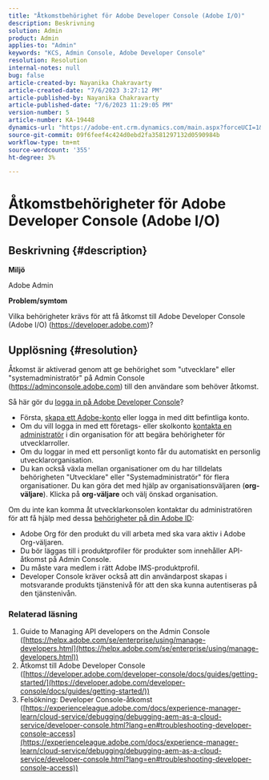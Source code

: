 ```yaml
---
title: "Åtkomstbehörighet för Adobe Developer Console (Adobe I/O)"
description: Beskrivning
solution: Admin
product: Admin
applies-to: "Admin"
keywords: "KCS, Admin Console, Adobe Developer Console"
resolution: Resolution
internal-notes: null
bug: false
article-created-by: Nayanika Chakravarty
article-created-date: "7/6/2023 3:27:12 PM"
article-published-by: Nayanika Chakravarty
article-published-date: "7/6/2023 11:29:05 PM"
version-number: 5
article-number: KA-19448
dynamics-url: "https://adobe-ent.crm.dynamics.com/main.aspx?forceUCI=1&pagetype=entityrecord&etn=knowledgearticle&id=98e33c91-111c-ee11-8f6e-6045bd006d92"
source-git-commit: 09f6feef4c424d0ebd2fa3581297132d0590984b
workflow-type: tm+mt
source-wordcount: '355'
ht-degree: 3%

---
```


# Åtkomstbehörigheter för Adobe Developer Console (Adobe I/O)

## Beskrivning {#description}


<b>Miljö</b>

Adobe Admin

<b>Problem/symtom</b>

Vilka behörigheter krävs för att få åtkomst till Adobe Developer Console (Adobe I/O) (https://developer.adobe.com)?


## Upplösning {#resolution}


Åtkomst är aktiverad genom att ge behörighet som &quot;utvecklare&quot; eller &quot;systemadministratör&quot; på Admin Console (https://adminconsole.adobe.com) till den användare som behöver åtkomst.

Så här gör du [logga in på Adobe Developer Console](https://developer.adobe.com/developer-console/docs/guides/getting-started/)?

- Första, [skapa ett Adobe-konto](https://developer.adobe.com/console) eller logga in med ditt befintliga konto.
- Om du vill logga in med ett företags- eller skolkonto [kontakta en administratör](https://helpx.adobe.com/enterprise/kb/contact-administrator.html) i din organisation för att begära behörigheter för utvecklarroller.
- Om du loggar in med ett personligt konto får du automatiskt en personlig utvecklarorganisation.
- Du kan också växla mellan organisationer om du har tilldelats behörigheten &quot;Utvecklare&quot; eller &quot;Systemadministratör&quot; för flera organisationer. Du kan göra det med hjälp av organisationsväljaren (<b>org-väljare</b>). Klicka på <b>org-väljare</b> och välj önskad organisation.


Om du inte kan komma åt utvecklarkonsolen kontaktar du administratören för att få hjälp med dessa [behörigheter på din Adobe ID](https://experienceleague.adobe.com/docs/experience-manager-learn/cloud-service/debugging/debugging-aem-as-a-cloud-service/developer-console.html?lang=en#developer-console-access):

- Adobe Org för den produkt du vill arbeta med ska vara aktiv i Adobe Org-väljaren.
- Du bör läggas till i produktprofiler för produkter som innehåller API-åtkomst på Admin Console.
- Du måste vara medlem i rätt Adobe IMS-produktprofil.
- Developer Console kräver också att din användarpost skapas i motsvarande produkts tjänstenivå för att den ska kunna autentiseras på den tjänstenivån.


### Relaterad läsning

1. Guide to Managing API developers on the Admin Console<b> </b>([https://helpx.adobe.com/se/enterprise/using/manage-developers.html](https://helpx.adobe.com/se/enterprise/using/manage-developers.html))
2. Åtkomst till Adobe Developer Console ([https://developer.adobe.com/developer-console/docs/guides/getting-started/](https://developer.adobe.com/developer-console/docs/guides/getting-started/))
3. Felsökning: Developer Console-åtkomst ([https://experienceleague.adobe.com/docs/experience-manager-learn/cloud-service/debugging/debugging-aem-as-a-cloud-service/developer-console.html?lang=en#troubleshooting-developer-console-access](https://experienceleague.adobe.com/docs/experience-manager-learn/cloud-service/debugging/debugging-aem-as-a-cloud-service/developer-console.html?lang=en#troubleshooting-developer-console-access))



